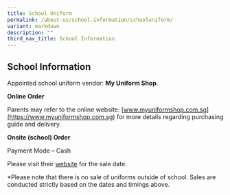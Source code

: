 ```yaml
---
title: School Uniform
permalink: /about-us/school-information/schooluniform/
variant: markdown
description: ""
third_nav_title: School Information
---
```

## School Information

Appointed school uniform vendor: **My Uniform Shop**.

**Online Order**

 Parents may refer to the online website: [www.myuniformshop.com.sg](https://www.myuniformshop.com.sg) for more details regarding purchasing guide and delivery.

**Onsite (school) Order**

 Payment Mode – Cash
 
Please visit their [website](https://www.myuniformshop.com.sg/ckps-booking) for the sale date.
 
*Please note that there is no sale of uniforms outside of school. Sales are conducted strictly based on the dates and timings above.